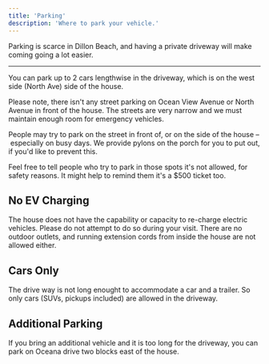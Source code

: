 ```yaml
---
title: 'Parking'
description: 'Where to park your vehicle.'
---
```


Parking is scarce in Dillon Beach, and having a private driveway will make coming going a lot easier.

---

You can park up to 2 cars lengthwise in the driveway, which is on the west side (North Ave) side of the house.

Please note, there isn't any street parking on Ocean View Avenue or North Avenue in front of the house. The streets are very narrow and we must maintain enough room for emergency vehicles.

People may try to park on the street in front of, or on the side of the house – especially on busy days. We provide pylons on the porch for you to put out, if you'd like to prevent this.

Feel free to tell people who try to park in those spots it's not allowed, for safety reasons. It might help to remind them it's a $500 ticket too.

## No EV Charging

The house does not have the capability or capacity to re-charge electric vehicles. Please do not attempt to do so during your visit. There are no outdoor outlets, and running extension cords from inside the house are not allowed either.

## Cars Only

The drive way is not long enought to accommodate a car and a trailer. So only cars (SUVs, pickups included) are allowed in the driveway.

## Additional Parking

If you bring an additional vehicle and it is too long for the driveway, you can park on Oceana drive two blocks east of the house.

